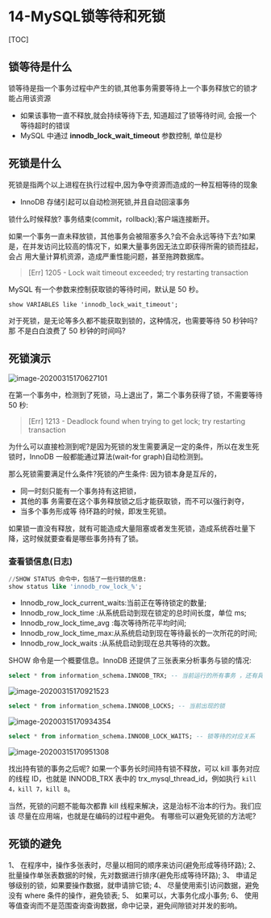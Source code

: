 # 14-MySQL锁等待和死锁

[TOC]

## 锁等待是什么

锁等待是指一个事务过程中产生的锁,其他事务需要等待上一个事务释放它的锁才能占用该资源

- 如果该事物一直不释放,就会持续等待下去, 知道超过了锁等待时间, 会报一个等待超时的错误
- MySQL 中通过 **innodb_lock_wait_timeout** 参数控制, 单位是秒

## 死锁是什么

死锁是指两个以上进程在执行过程中,因为争夺资源而造成的一种互相等待的现象

- InnoDB 存储引起可以自动检测死锁,并且自动回滚事务

锁什么时候释放? 事务结束(commit，rollback);客户端连接断开。

如果一个事务一直未释放锁，其他事务会被阻塞多久?会不会永远等待下去?如果 是，在并发访问比较高的情况下，如果大量事务因无法立即获得所需的锁而挂起，会占 用大量计算机资源，造成严重性能问题，甚至拖跨数据库。

> [Err] 1205 - Lock wait timeout exceeded; try restarting transaction

MySQL 有一个参数来控制获取锁的等待时间，默认是 50 秒。

```
show VARIABLES like 'innodb_lock_wait_timeout';
```

对于死锁，是无论等多久都不能获取到锁的，这种情况，也需要等待 50 秒钟吗?那 不是白白浪费了 50 秒钟的时间吗?

## 死锁演示

![image-20200315170627101](assets/image-20200315170627101.png)

在第一个事务中，检测到了死锁，马上退出了，第二个事务获得了锁，不需要等待 50 秒:

> [Err] 1213 - Deadlock found when trying to get lock; try restarting transaction

为什么可以直接检测到呢?是因为死锁的发生需要满足一定的条件，所以在发生死 锁时，InnoDB 一般都能通过算法(wait-for graph)自动检测到。

 那么死锁需要满足什么条件?死锁的产生条件:
因为锁本身是互斥的，

- 同一时刻只能有一个事务持有这把锁，
- 其他的事 务需要在这个事务释放锁之后才能获取锁，而不可以强行剥夺，
- 当多个事务形成等 待环路的时候，即发生死锁。

如果锁一直没有释放，就有可能造成大量阻塞或者发生死锁，造成系统吞吐量下降，这时候就要查看是哪些事务持有了锁。

### 查看锁信息(日志)

```sql
//SHOW STATUS 命令中，包括了一些行锁的信息:
show status like 'innodb_row_lock_%';
```

- Innodb_row_lock_current_waits:当前正在等待锁定的数量; 
- Innodb_row_lock_time :从系统启动到现在锁定的总时间长度，单位 ms; 
- Innodb_row_lock_time_avg :每次等待所花平均时间;
-  Innodb_row_lock_time_max:从系统启动到现在等待最长的一次所花的时间; 
- Innodb_row_lock_waits :从系统启动到现在总共等待的次数。

SHOW 命令是一个概要信息。InnoDB 还提供了三张表来分析事务与锁的情况:

```sql
select * from information_schema.INNODB_TRX; -- 当前运行的所有事务 ，还有具体的语句
```

![image-20200315170921523](assets/image-20200315170921523.png)

```sql
select * from information_schema.INNODB_LOCKS; -- 当前出现的锁
```

![image-20200315170934354](assets/image-20200315170934354.png)

```sql
select * from information_schema.INNODB_LOCK_WAITS; -- 锁等待的对应关系
```

![image-20200315170951308](assets/image-20200315170951308.png)

找出持有锁的事务之后呢?
如果一个事务长时间持有锁不释放，可以 kill 事务对应的线程 ID，也就是 INNODB_TRX 表中的 trx_mysql_thread_id，例如执行 `kill 4，kill 7，kill 8`。

当然，死锁的问题不能每次都靠 kill 线程来解决，这是治标不治本的行为。我们应该 尽量在应用端，也就是在编码的过程中避免。
  有哪些可以避免死锁的方法呢?

## 死锁的避免

1、 在程序中，操作多张表时，尽量以相同的顺序来访问(避免形成等待环路);
2、 批量操作单张表数据的时候，先对数据进行排序(避免形成等待环路);
3、 申请足够级别的锁，如果要操作数据，就申请排它锁;
4、 尽量使用索引访问数据，避免没有 where 条件的操作，避免锁表;
5、 如果可以，大事务化成小事务;
6、 使用等值查询而不是范围查询查询数据，命中记录，避免间隙锁对并发的影响。